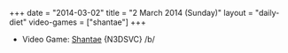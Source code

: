 +++
date = "2014-03-02"
title = "2 March 2014 (Sunday)"
layout = "daily-diet"
video-games = ["shantae"]
+++

<ul>
<li class="entry video-games">Video Game: <a href="/video-games/shantae">Shantae</a> {N3DSVC} /b/</li>
</ul>